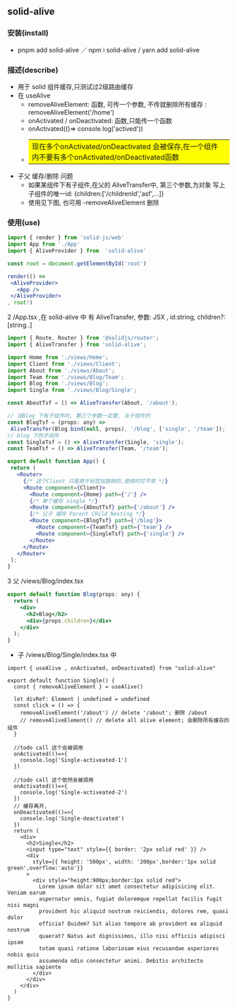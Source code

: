 ## solid-alive

### 安装(install)
 - pnpm add solid-alive ／ npm i solid-alive / yarn add solid-alive
### 描述(describe)
- 用于 solid 组件缓存,只测试过2级路由缓存
- 在 useAlive 
  - removeAliveElement: 函数, 可传一个参数, 不传就删除所有缓存 :
    removeAliveElement('/home')
  -  onActivated / onDeactivated: 函数,只能传一个函数  
  -  onActivated(()=> console.log('actived'))
  - <table><tr><td bgcolor=#ff0>现在多个onActivated/onDeactivated 会被保存,在一个组件 内不要有多个onActivated/onDeactivated函数</td></tr></table>
- 子父 缓存/删除 问题
  -  如果某组件下有子组件,在父的 AliveTransfer中, 
    第三个参数,为对象 写上子组件的唯一id: {children:['/childrenId','asf',...]}
  -  使用见下图, 也可用     -removeAliveElement 删除



###  使用(use)
 ```jsx
import { render } from 'solid-js/web'
import App from './App'
import { AliveProvider } from  'solid-alive'

const root = document.getElementById('root')

render(() => 
  <AliveProvider>
    <App />
  </AliveProvider>
, root!)
 ```

2 /App.tsx ,在 solid-alive 中 有 AliveTransfer, 参数: JSX , id:string, children?:[string..]
 ```jsx
 import { Route, Router } from '@solidjs/router';
import { AliveTransfer } from 'solid-alive';

import Home from './views/Home';
import Client from './views/Client';
import About from './views/About';
import Team from './views/Blog/Team';
import Blog from './views/Blog';
import Single from './views/Blog/Single';

const AboutTsf = () => AliveTransfer(About, '/about');

// 当Blog 下有子组件时, 第三个参数一定要, 与子组件的
const BlogTsf = (props: any) =>
  AliveTransfer(Blog.bind(null, props), '/blog', ['single', '/team']);
// blog 下的子组件
const SingleTsf = () => AliveTransfer(Single, 'single');
const TeamTsf = () => AliveTransfer(Team, '/team');

export default function App() {
  return (
    <Router>
      {/* 这个Client 只是用于标签加跳转的,使用时可不用 */}
      <Route component={Client}>
        <Route component={Home} path={'/'} />
        {/* 单个缓存 single */}
        <Route component={AboutTsf} path={'/about'} />
        {/* 父子 缓存 Parent Child Nesting */}
        <Route component={BlogTsf} path={'/blog'}>
          <Route component={TeamTsf} path={'team'} />
          <Route component={SingleTsf} path={'single'} />
        </Route>
      </Route>
    </Router>
  );
}
 ```
3 父 /views/Blog/index.tsx 
```jsx
export default function Blog(props: any) {
  return (
    <div>
      <h2>Blog</h2>
      <div>{props.children}</div>
    </div>
  );
}
```

-  子  /views/Blog/Single/index.tsx 中
```tsx
import { useAlive , onActivated, onDeactivated} from "solid-alive"

export default function Single() {
  const { removeAliveElement } = useAlive()

  let divRef: Element | undefined = undefined
  const click = () => {
    removeAliveElement('/about') // delete '/about'; 删除 /about
    // removeAliveElement() // delete all alive element; 会删除所有缓存的组件
  }

  //todo call 这个会被调用
  onActivated(()=>{
    console.log('Single-activeated-1')
  })
 
  //todo call 这个依然会被调用
  onActivated(()=>{
    console.log('Single-activeated-2')
  })
  // 缓存离开,
  onDeactivated(()=>{
    console.log('Single-deactivated')
  })
  return (
    <div>
      <h2>Single</h2>
      <input type="text" style={{ border: '2px solid red' }} />
      <div
        style={{ height: '500px', width: '200px',border:'1px solid green',overflow:'auto'}}
      >
        <div style="height:900px;border:1px solid red">
          Lorem ipsum dolor sit amet consectetur adipisicing elit. Veniam earum
          aspernatur omnis, fugiat doloremque repellat facilis fugit nisi magni
          provident hic aliquid nostrum reiciendis, dolores rem, quasi dolor
          officia? Quidem? Sit alias tempore ab provident ea aliquid nostrum
          quaerat? Natus aut dignissimos, illo nisi officiis adipisci ipsam
          totam quasi ratione laboriosam eius recusandae asperiores nobis quis
          assumenda odio consectetur animi. Debitis architecto mollitia sapiente
        </div>
      </div>
    </div>
  )
}
```